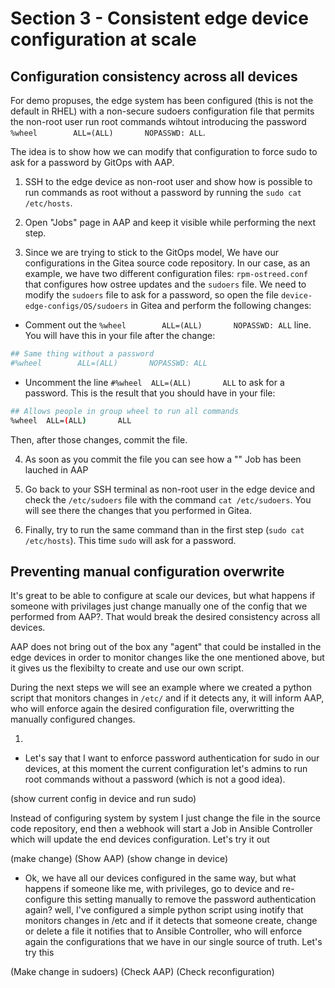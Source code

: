 # Section 3 - Consistent edge device configuration at scale

## Configuration consistency across all devices

For demo propuses, the edge system has been configured (this is not the default in RHEL) with a non-secure sudoers configuration file that permits the non-root user run root commands wihtout introducing the password `%wheel        ALL=(ALL)       NOPASSWD: ALL`. 

The idea is to show how we can modify that configuration to force sudo to ask for a password by GitOps with AAP. 


1. SSH to the edge device as non-root user and show how is possible to run commands as root without a password by running the `sudo cat /etc/hosts`.

2. Open "Jobs" page in AAP and keep it visible while performing the next step.

3. Since we are trying to stick to the GitOps model, We have our configurations in the Gitea source code repository. In our case, as an example, we have two different configuration files: `rpm-ostreed.conf` that configures how ostree updates and the `sudoers` file. We need to modify the `sudoers` file to ask for a password, so open the file `device-edge-configs/OS/sudoers` in Gitea and perform the following changes:

* Comment out the `%wheel        ALL=(ALL)       NOPASSWD: ALL` line. You will have this in your file after the change:
```bash
## Same thing without a password
#%wheel        ALL=(ALL)       NOPASSWD: ALL
```

* Uncomment the line `#%wheel  ALL=(ALL)       ALL` to ask for a password. This is the result that you should have in your file:

```bash
## Allows people in group wheel to run all commands
%wheel  ALL=(ALL)       ALL
```

Then, after those changes, commit the file.

4. As soon as you commit the file you can see how a "" Job has been lauched in AAP

5. Go back to your SSH terminal as non-root user in the edge device and check the `/etc/sudoers` file with the command `cat /etc/sudoers`. You will see there the changes that you performed in Gitea.

6. Finally, try to run the same command than in the first step (`sudo cat /etc/hosts`). This time `sudo` will ask for a password.



## Preventing manual configuration overwrite

It's great to be able to configure at scale our devices, but what happens if someone with privilages just change manually one of the config that we performed from AAP?. That would break the desired consistency across all devices.

AAP does not bring out of the box any "agent" that could be installed in the edge devices in order to monitor changes like the one mentioned above, but it gives us the flexibilty to create and use our own script.

During the next steps we will see an example where we created a python script that monitors changes in `/etc/` and if it detects any, it will inform AAP, who will enforce again the desired configuration file, overwritting the manually configured changes.

1. 





  - Let's say that I want to enforce password authentication for sudo in our devices, at this moment the current configuration let's admins to run root commands without a password (which is not a good idea).

  (show current config in device and run sudo)

  Instead of configuring system by system I just change the file in the source code repository, end then a webhook will start a Job in Ansible Controller which will update the end devices configuration. Let's try it out

  (make change)
  (Show  AAP)
  (show change in device)

  - Ok, we have all our devices configured in the same way, but what happens if someone like me, with privileges, go to device and re-configure this setting manually to remove the password authentication again? well, I've configured a simple python script using inotify that monitors changes in /etc and if it detects that someone create, change or delete a file it notifies that to Ansible Controller, who will enforce again the configurations that we have in our single source of truth. Let's try this

  (Make change in sudoers)
  (Check AAP)
  (Check reconfiguration)
